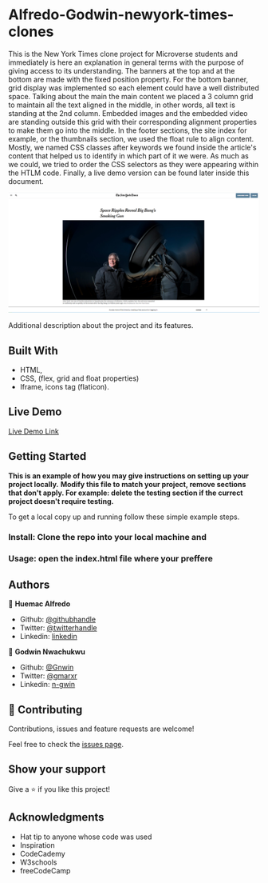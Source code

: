 # Alfredo-Godwin-newyork-times-clones
This is the New York Times clone project for Microverse students and immediately is here an explanation in general terms with the purpose of giving access to its understanding. The banners at the top and at the bottom are made with the fixed position property. For the bottom banner, grid display was implemented so each element could have a well distributed space. Talking about the main the main content we placed a 3 column grid to maintain all the text aligned in the middle, in other words, all text is standing at the 2nd column. Embedded images and the embedded video are standing outside this grid with their corresponding alignment properties to make them go into the middle. In the footer sections, the site index for example, or the thumbnails section, we used the float rule to align content. Mostly, we named CSS classes after keywords we found inside the article's content that helped us to identify in which part of it we were. As much as we could, we tried to order the CSS selectors as they were appearing within the HTLM code. Finally, a live demo version can be found later inside this document. 

![screenshot](https://github.com/Huemac-Alfredo/Alfredo-Godwin-newyork-times-clone/blob/newyork-branch/assets/logos/project-screenshot.PNG)

Additional description about the project and its features.

## Built With

- HTML,
- CSS, (flex, grid and float properties)
- Iframe, icons tag (flaticon).

## Live Demo

[Live Demo Link](https://raw.githack.com/Huemac-Alfredo/Alfredo-Godwin-newyork-times-clone/newyork-branch/index.html)


## Getting Started

**This is an example of how you may give instructions on setting up your project locally.**
**Modify this file to match your project, remove sections that don't apply. For example: delete the testing section if the currect project doesn't require testing.**


To get a local copy up and running follow these simple example steps.

### Install: Clone the repo into your local machine and 

### Usage: open the index.html file where your preffere



## Authors

👤 **Huemac Alfredo**

- Github: [@githubhandle](https://github.com/Huemac-Alfredo)
- Twitter: [@twitterhandle](https://twitter.com/AlfredoHuemac)
- Linkedin: [linkedin](https://www.linkedin.com/in/alfredo-huemac-c%C3%B3rdova-173b481b2/)

👤 **Godwin Nwachukwu**

- Github: [@Gnwin](https://github.com/Gnwin)
- Twitter: [@gmarxr](https://twitter.com/gmarxr)
- Linkedin: [n-gwin](https://linkedin.com/in/n-gwin)

## 🤝 Contributing

Contributions, issues and feature requests are welcome!

Feel free to check the [issues page](https://github.com/Huemac-Alfredo/Alfredo-Godwin-newyork-times-clone/issues).

## Show your support

Give a ⭐️ if you like this project!

## Acknowledgments

- Hat tip to anyone whose code was used
- Inspiration
- CodeCademy
- W3schools
- freeCodeCamp
